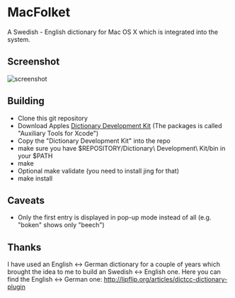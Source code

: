 MacFolket
=========

A Swedish - English dictionary for Mac OS X which is integrated into the system.


Screenshot
----------

![screenshot](http://loessl.org/projekte/macfolket/images/svendict.jpg)


Building
--------

- Clone this git repository
- Download Apples [Dictionary Development Kit](https://developer.apple.com/downloads/) (The packages is called "Auxiliary Tools for Xcode")
- Copy the "Dictionary Development Kit" into the repo
- make sure you have $REPOSITORY/Dictionary\ Development\ Kit/bin in your $PATH
- make
- Optional make validate (you need to install jing for that)
- make install


Caveats
-------

- Only the first entry is displayed in pop-up mode instead of all (e.g. "boken" shows only "beech")


Thanks
------
I have used an English <-> German dictionary for a couple of years which brought the idea to me to build an Swedish <-> English one.
Here you can find the English <-> German one: http://lipflip.org/articles/dictcc-dictionary-plugin

